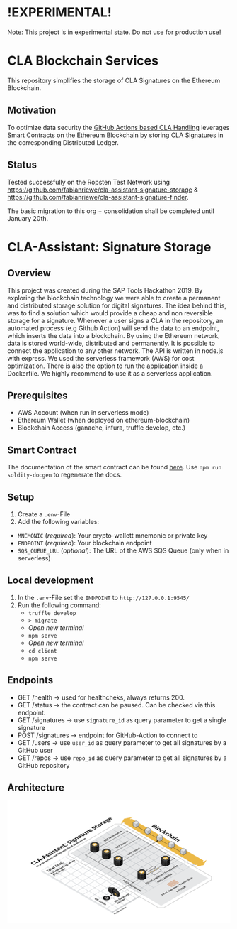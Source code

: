 # !EXPERIMENTAL!
Note: This project is in experimental state. Do not use for production use!

# CLA Blockchain Services
This repository simplifies the storage of CLA Signatures on the Ethereum Blockchain.

## Motivation
To optimize data security the [GitHub Actions based CLA Handling](https://github.com/cla-assistant/github-action/blob/master/README.md) leverages Smart Contracts on the Ethereum Blockchain by storing CLA Signatures in the corresponding Distributed Ledger. 

## Status 
Tested successfully on the Ropsten Test Network using https://github.com/fabianriewe/cla-assistant-signature-storage & https://github.com/fabianriewe/cla-assistant-signature-finder.  

The basic migration to this org + consolidation shall be completed until January 20th.

# CLA-Assistant: Signature Storage

## Overview

This project was created during the SAP Tools Hackathon 2019. By exploring the blockchain technology we were able to
create a permanent and distributed storage solution for digital signatures. The idea behind this, was to find a solution
which would provide a cheap and non reversible storage for a signature. Whenever a user signs a CLA in the repository, 
an automated process (e.g Github Action) will send the data to an endpoint, which inserts the data into a blockchain. 
By using the Ethereum network, data is stored world-wide, distributed and permanently. 
It is possible to connect the application to any other network. The API is written in node.js with express. 
We used the serverless framework (AWS) for cost optimization. 
There is also the option to run the application inside a Dockerfile. We highly recommend to use it as a serverless application.

## Prerequisites

- AWS Account (when run in serverless mode)
- Ethereum Wallet (when deployed on ethereum-blockchain)
- Blockchain Access (ganache, infura, truffle develop, etc.)

## Smart Contract

The documentation of the smart contract can be found [here](./docs/index.md).
Use `npm run soldity-docgen` to regenerate the docs.

## Setup

1. Create a `.env`-File
2. Add the following variables:
* `MNEMONIC` (_required_): Your crypto-wallett mnemonic or private key
* `ENDPOINT` (_required_): Your blockchain endpoint
* `SQS_QUEUE_URL` (_optional_): The URL of the AWS SQS Queue (only when in serverless)

## Local development
1. In the `.env`-File set the `ENDPOINT` to `http://127.0.0.1:9545/`
2. Run the following command:
    * `truffle develop`
    * `> migrate`
    * _Open new terminal_ 
    * `npm serve`
    * _Open new terminal_
    * `cd client`
    * `npm serve`

## Endpoints

- GET /health -> used for healthcheks, always returns 200.
- GET /status -> the contract can be paused. Can be checked via this endpoint.
- GET /signatures -> use `signature_id` as query parameter to get a single signature
- POST /signatures -> endpoint for GitHub-Action to connect to
- GET /users -> use `user_id` as query parameter to get all signatures by a GitHub user
- GET /repos -> use `repo_id` as query parameter to get all signatures by a GitHub repository

## Architecture

![Signature Storage](./docs/architecture.png "Architecture")
